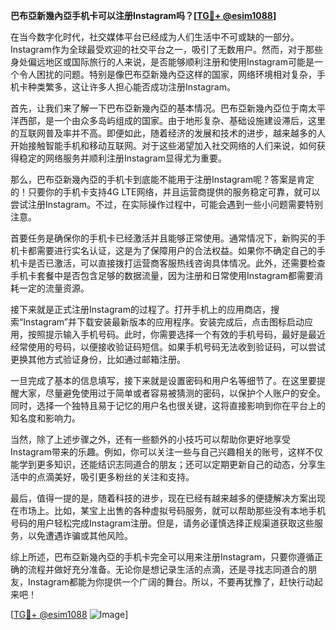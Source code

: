 **巴布亞新幾內亞手机卡可以注册Instagram吗？[[TG💪+ @esim1088](https://t.me/s/esim1088)]**

在当今数字化时代，社交媒体平台已经成为人们生活中不可或缺的一部分。Instagram作为全球最受欢迎的社交平台之一，吸引了无数用户。然而，对于那些身处偏远地区或国际旅行的人来说，是否能够顺利注册和使用Instagram可能是一个令人困扰的问题。特别是像巴布亞新幾內亞这样的国家，网络环境相对复杂，手机卡种类繁多，这让许多人担心能否成功注册Instagram。

首先，让我们来了解一下巴布亞新幾內亞的基本情况。巴布亞新幾內亞位于南太平洋西部，是一个由众多岛屿组成的国家。由于地形复杂、基础设施建设滞后，这里的互联网普及率并不高。即便如此，随着经济的发展和技术的进步，越来越多的人开始接触智能手机和移动互联网。对于这些渴望加入社交网络的人们来说，如何获得稳定的网络服务并顺利注册Instagram显得尤为重要。

那么，巴布亞新幾內亞的手机卡到底能不能用于注册Instagram呢？答案是肯定的！只要你的手机卡支持4G LTE网络，并且运营商提供的服务稳定可靠，就可以尝试注册Instagram。不过，在实际操作过程中，可能会遇到一些小问题需要特别注意。

首要任务是确保你的手机卡已经激活并且能够正常使用。通常情况下，新购买的手机卡都需要进行实名认证，这是为了保障用户的合法权益。如果你不确定自己的手机卡是否已激活，可以直接拨打运营商客服热线咨询具体情况。此外，还需要检查手机卡套餐中是否包含足够的数据流量，因为注册和日常使用Instagram都需要消耗一定的流量资源。

接下来就是正式注册Instagram的过程了。打开手机上的应用商店，搜索“Instagram”并下载安装最新版本的应用程序。安装完成后，点击图标启动应用，按照提示输入手机号码。此时，你需要选择一个有效的手机号码，最好是最近经常使用的号码，以便接收验证码短信。如果手机号码无法收到验证码，可以尝试更换其他方式验证身份，比如通过邮箱注册。

一旦完成了基本的信息填写，接下来就是设置密码和用户名等细节了。在这里要提醒大家，尽量避免使用过于简单或者容易被猜测的密码，以保护个人账户的安全。同时，选择一个独特且易于记忆的用户名也很关键，这将直接影响到你在平台上的知名度和影响力。

当然，除了上述步骤之外，还有一些额外的小技巧可以帮助你更好地享受Instagram带来的乐趣。例如，你可以关注一些与自己兴趣相关的账号，这样不仅能学到更多知识，还能结识志同道合的朋友；还可以定期更新自己的动态，分享生活中的点滴美好，吸引更多粉丝的关注和支持。

最后，值得一提的是，随着科技的进步，现在已经有越来越多的便捷解决方案出现在市场上。比如，某宝上出售的各种虚拟号码服务，就可以帮助那些没有本地手机号码的用户轻松完成Instagram注册。但是，请务必谨慎选择正规渠道获取这些服务，以免遭遇诈骗或其他风险。

综上所述，巴布亞新幾內亞的手机卡完全可以用来注册Instagram，只要你遵循正确的流程并做好充分准备。无论你是想记录生活的点滴，还是寻找志同道合的朋友，Instagram都能为你提供一个广阔的舞台。所以，不要再犹豫了，赶快行动起来吧！

[[TG💪+ @esim1088](https://t.me/s/esim1088) ![Image](https://i.postimg.cc/4NQfJmqS/Snipaste-2025-05-13-00-14-12.png)]